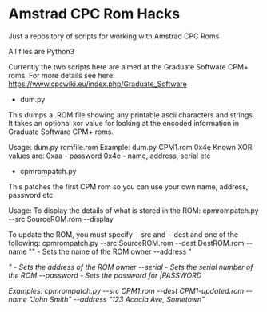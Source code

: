 # Amstrad CPC Rom Hacks
Just a repository of scripts for working with Amstrad CPC Roms

All files are Python3

Currently the two scripts here are aimed at the Graduate Software CPM+ roms. For more details see here: https://www.cpcwiki.eu/index.php/Graduate_Software

- dum.py

This dumps a .ROM file showing any printable ascii characters and strings. It takes an optional xor value for looking
at the encoded information in Graduate Software CPM+ roms.

Usage: dum.py romfile.rom <xor hex value>
Example: dum.py CPM1.rom 0x4e
  Known XOR values are:
    0xaa - password
    0x4e - name, address, serial etc
- cpmrompatch.py

This patches the first CPM rom so you can use your own name, address, password etc

Usage:
To display the details of what is stored in the ROM:
  cpmrompatch.py --src SourceROM.rom --display

To update the ROM, you must specify --src and --dest and one of the following:
  cpmrompatch.py --src SourceROM.rom --dest DestROM.rom
    --name "<Name>" - Sets the name of the ROM owner
    --address "<Address>" - Sets the address of the ROM owner
    --serial <serial number> - Sets the serial number of the ROM
    --password <password> - Sets the password for |PASSWORD

Examples:
   cpmrompatch.py --src CPM1.rom --dest CPM1-updated.rom --name "John Smith" --address "123 Acacia Ave, Sometown"
